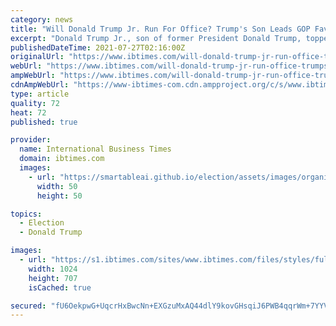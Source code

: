```yaml
---
category: news
title: "Will Donald Trump Jr. Run For Office? Trump's Son Leads GOP Favorability Poll"
excerpt: "Donald Trump Jr., son of former President Donald Trump, topped a GOP favorability poll that pitted him against six other Republican figures. In a poll conducted by Tony Fabrizio of Fabrizio Lee & Associates between July 6 to 8,"
publishedDateTime: 2021-07-27T02:16:00Z
originalUrl: "https://www.ibtimes.com/will-donald-trump-jr-run-office-trumps-son-leads-gop-favorability-poll-3260088"
webUrl: "https://www.ibtimes.com/will-donald-trump-jr-run-office-trumps-son-leads-gop-favorability-poll-3260088"
ampWebUrl: "https://www.ibtimes.com/will-donald-trump-jr-run-office-trumps-son-leads-gop-favorability-poll-3260088?amp=1"
cdnAmpWebUrl: "https://www-ibtimes-com.cdn.ampproject.org/c/s/www.ibtimes.com/will-donald-trump-jr-run-office-trumps-son-leads-gop-favorability-poll-3260088?amp=1"
type: article
quality: 72
heat: 72
published: true

provider:
  name: International Business Times
  domain: ibtimes.com
  images:
    - url: "https://smartableai.github.io/election/assets/images/organizations/ibtimes.com-50x50.jpg"
      width: 50
      height: 50

topics:
  - Election
  - Donald Trump

images:
  - url: "https://s1.ibtimes.com/sites/www.ibtimes.com/files/styles/full/public/2020/11/09/donald-trump-jr-speaking-during-the-first-day.jpg"
    width: 1024
    height: 707
    isCached: true

secured: "fU6OekpwG+UqcrHxBwcNn+EXGzuMxAQ44dlY9kovGHsqiJ6PWB4qqrWm+7YYVCwbIhw8EWY/DmIVjwZGOZJ64vqRpbXvg0Tu9M6bo2ZcpmImDo0aypBJJCMr2l/WvA9YmO7ZR3m2CZR5DP3HWaMPtA0UUMOfVNRkqPgA+xDZQNO9zBKcSj5HgyX7NFMVH8Tc50W36t/XvKfXvon+SkjWc2YGVgQPIlSztVfPB41tYKL0LlR3N3qrf/laSTSwosS2W3g413JBny4XD5O++xMdVU4liQX4KIAGiDJpN4CmH01/IrslXJSkiXliQLC6koGdQ/mc6Rij32s2aS2ZLoU3nUPwGOuJSpAxrgmjrxb+7bU=;BEqmIY8NaZkiqBgVzIQ9Gg=="
---
```


